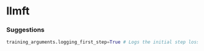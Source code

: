 # llmft


### **Suggestions**
```python
training_arguments.logging_first_step=True # Logs the initial step loss
```

